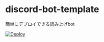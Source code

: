 # discord-bot-template
簡単にデプロイできる読み上げbot

[![Deploy](https://www.herokucdn.com/deploy/button.svg)](https://heroku.com/deploy?template=https://github.com/sh1ma/yomiage-bot)